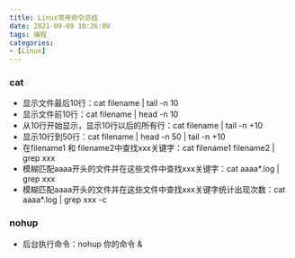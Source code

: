 ```yaml
---
title: Linux常用命令总结
date: 2021-09-09 10:26:09
tags: 编程
categories:
- [Linux]
---
```


### cat
* 显示文件最后10行：cat filename | tail -n 10
* 显示文件前10行：cat filename | head -n 10
* 从10行开始显示，显示10行以后的所有行：cat filename | tail -n +10
* 显示10行到50行：cat filename | head -n 50 | tail -n +10  
* 在filename1 和 filename2中查找xxx关键字：cat filename1 filename2 | grep xxx
* 模糊匹配aaaa开头的文件并在这些文件中查找xxx关键字：cat aaaa*.log | grep xxx
* 模糊匹配aaaa开头的文件并在这些文件中查找xxx关键字统计出现次数：cat aaaa*.log | grep xxx -c 

### nohup
* 后台执行命令：nohup 你的命令 &













  


    

    



